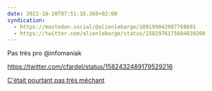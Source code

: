 ```yaml
---
date: 2022-10-20T07:51:16.368+02:00
syndication:
  - https://mastodon.social/@alienlebarge/109199042007768691
  - https://twitter.com/alienlebarge/status/1582976175604830208
---
```

Pas très pro @infomaniak

https://twitter.com/cfardel/status/1582432489179529216

[C'était pourtant pas très méchant](https://twitter.com/search?q=cfardel%20infomaniak&src=typed_query&f=top "liste des interactions entre cfardel et infomaniak sur Twitter")
